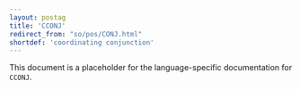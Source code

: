 ```yaml
---
layout: postag
title: 'CCONJ'
redirect_from: "so/pos/CONJ.html"
shortdef: 'coordinating conjunction'
---
```


This document is a placeholder for the language-specific documentation
for `CCONJ`.
